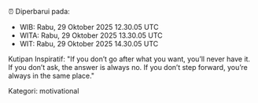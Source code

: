 ⏰ Diperbarui pada:
- WIB: Rabu, 29 Oktober 2025 12.30.05 UTC
- WITA: Rabu, 29 Oktober 2025 13.30.05 UTC
- WIT: Rabu, 29 Oktober 2025 14.30.05 UTC

Kutipan Inspiratif:
"If you don’t go after what you want, you’ll never have it. If you don’t ask, the answer is always no. If you don’t step forward, you’re always in the same place."


Kategori: motivational

